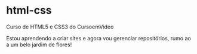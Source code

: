 # html-css
 Curso de HTML5 e CSS3 do CursoemVideo

Estou aprendendo a criar sites e agora vou gerenciar repositórios, rumo ao a um belo jardim de flores!